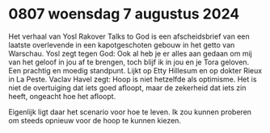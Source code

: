 # 0807 woensdag 7 augustus 2024
Het verhaal van Yosl Rakover Talks to God is een afscheidsbrief van een laatste overlevende in een kapotgeschoten gebouw in het getto van Warschau. Yosl zegt tegen God: Ook al heb je er alles aan gedaan om mij van het geloof in jou af te brengen, toch blijf ik in jou en je Tora geloven. Een prachtig en moedig standpunt. Lijkt op Etty Hillesum en op dokter Rieux in La Peste. Vaclav Havel zegt: Hoop is niet hetzelfde als optimisme. Het is niet de overtuiging dat iets goed afloopt, maar de zekerheid dat iets zin heeft, ongeacht hoe het afloopt.

Eigenlijk ligt daar het scenario voor hoe te leven. Ik zou kunnen proberen om steeds opnieuw voor de hoop te kunnen kiezen.